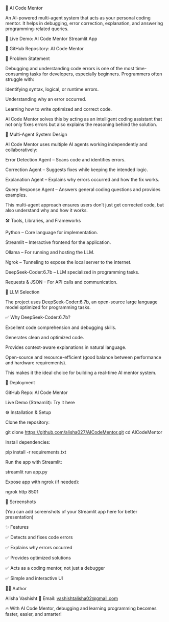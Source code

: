 🚀 AI Code Mentor

An AI-powered multi-agent system that acts as your personal coding mentor. It helps in debugging, error correction, explanation, and answering programming-related queries.

🔗 Live Demo: AI Code Mentor Streamlit App

📂 GitHub Repository: AI Code Mentor

📌 Problem Statement

Debugging and understanding code errors is one of the most time-consuming tasks for developers, especially beginners.
Programmers often struggle with:

Identifying syntax, logical, or runtime errors.

Understanding why an error occurred.

Learning how to write optimized and correct code.

AI Code Mentor solves this by acting as an intelligent coding assistant that not only fixes errors but also explains the reasoning behind the solution.

🤖 Multi-Agent System Design

AI Code Mentor uses multiple AI agents working independently and collaboratively:

Error Detection Agent – Scans code and identifies errors.

Correction Agent – Suggests fixes while keeping the intended logic.

Explanation Agent – Explains why errors occurred and how the fix works.

Query Response Agent – Answers general coding questions and provides examples.

This multi-agent approach ensures users don’t just get corrected code, but also understand why and how it works.

🛠️ Tools, Libraries, and Frameworks

Python – Core language for implementation.

Streamlit – Interactive frontend for the application.

Ollama – For running and hosting the LLM.

Ngrok – Tunneling to expose the local server to the internet.

DeepSeek-Coder:6.7b – LLM specialized in programming tasks.

Requests & JSON – For API calls and communication.

🧠 LLM Selection

The project uses DeepSeek-Coder:6.7b, an open-source large language model optimized for programming tasks.

✅ Why DeepSeek-Coder:6.7b?

Excellent code comprehension and debugging skills.

Generates clean and optimized code.

Provides context-aware explanations in natural language.

Open-source and resource-efficient (good balance between performance and hardware requirements).

This makes it the ideal choice for building a real-time AI mentor system.

🚀 Deployment

GitHub Repo: AI Code Mentor

Live Demo (Streamlit): Try it here

⚙️ Installation & Setup

Clone the repository:

git clone https://github.com/alisha027/AICodeMentor.git
cd AICodeMentor


Install dependencies:

pip install -r requirements.txt


Run the app with Streamlit:

streamlit run app.py


Expose app with ngrok (if needed):

ngrok http 8501

📸 Screenshots

(You can add screenshots of your Streamlit app here for better presentation)

✨ Features

✅ Detects and fixes code errors

✅ Explains why errors occurred

✅ Provides optimized solutions

✅ Acts as a coding mentor, not just a debugger

✅ Simple and interactive UI

👩‍💻 Author

Alisha Vashisht
📧 Email: vashishtalisha02@gmail.com

🔥 With AI Code Mentor, debugging and learning programming becomes faster, easier, and smarter!
